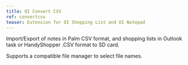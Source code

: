 ```yaml
---
title: OI Convert CSV
ref: convertcsv
teaser: Extension for OI Shopping List and OI Notepad
---
```

Import/Export of notes in Palm CSV format, and shopping lists in Outlook task or HandyShopper .CSV format to SD card.

Supports a compatible file manager to select file names.